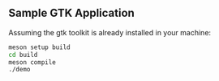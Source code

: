 ## Sample GTK Application

Assuming the gtk toolkit is already installed in your machine:

```sh
meson setup build
cd build
meson compile
./demo
```

